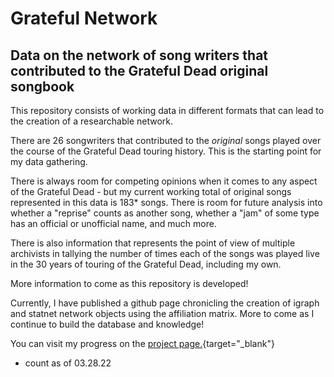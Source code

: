 # Grateful Network

## Data on the network of song writers that contributed to the Grateful Dead original songbook

This repository consists of working data in different formats that can lead to the creation of a researchable network. 

There are 26 songwriters that contributed to the *original* songs played over the course of the Grateful Dead touring history. This is the starting point for my data gathering.

There is always room for competing opinions when it comes to any aspect of the Grateful Dead - but my current working total of original songs represented in this data is 183* songs. There is room for future analysis into whether a "reprise" counts as another song, whether a "jam" of some type has an official or unofficial name, and much more.

There is also information that represents the point of view of multiple archivists in tallying the number of times each of the songs was played live in the 30 years of touring of the Grateful Dead, including my own.

More information to come as this repository is developed!

Currently, I have published a github page chronicling the creation of igraph and statnet network objects using the affiliation matrix. More to come as I continue to build the database and knowledge!

You can visit my progress on the [project page.](https://kbec19.github.io/Grateful-Network/){target="_blank"}

* count as of 03.28.22

